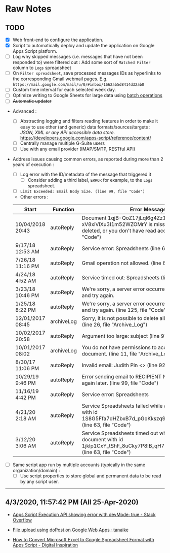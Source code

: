 # Raw Notes

## TODO

- [x] Web front-end to configure the application.
- [x] Script to automatically deploy and update the application on Google Apps Script platform.
- [ ] Log why skipped messages (i.e. messages that have not been responded to) were filtered out : Add some sort of `Matched Filter` column to `Logs` spreadsheet
- [ ] On `Filter spreadsheet`, save processed messages IDs as hyperlinks to the corresponding Gmail webmail pages. E.g. `https://mail.google.com/mail/u/0/#inbox/1662ab5d8414d32ab0`
- [ ] Custom time interval for each selected week day.
- [ ] Optimize writing to Google Sheets for large data using [batch operations](https://developers.google.com/apps-script/guides/support/best-practices#use_batch_operations)
- [ ] ~~Automatic updater~~
- Advanced :
    - [ ] Abstracting logging and filters reading features in order to make it easy to use other (and generic) data formats/sources/targets : _JSON, XML or any API accessible data store._ https://developers.google.com/apps-script/reference/content/
    - [ ] Centrally manage multiple G-Suite users
    - [ ] Use with any email provider (IMAP/SMTP, RESTful API)
- Address issues causing common errors, as reported during more than 2 years of execution :
    - [ ] Log error with the ID/metadata of the message that triggered it
        - [ ] Consider adding a third label, `ERROR` for example, to the `Logs` spreadsheet.
    - [ ] `Limit Exceeded: Email Body Size. (line 99, file "Code")`
    - Other errors :
   
    | Start            | Function   | Error Message                                                                                                                                    | Trigger    | End              |
    | ---------------- | ---------- | ------------------------------------------------------------------------------------------------------------------------------------------------ | ---------- | ---------------- |
    | 10/04/2018 20:43 | autoReply  | Document 1qjB-QoZ17jLql6g4Zz1l6-xV8xlVlXu3I1m52WZOMrY is missing (perhaps it was deleted, or you don't have read access?) (line 22, file "Code") | time-based | 10/04/2018 20:44 |
    | 9/17/18 12:53 AM | autoReply  | Service error: Spreadsheets (line 63, file "Code")                                                                                               | time-based | 9/17/18 12:53 AM |
    | 7/26/18 11:16 PM | autoReply  | Gmail operation not allowed. (line 62, file "Code")                                                                                              | time-based | 7/26/18 11:16 PM |
    | 4/24/18 4:52 AM  | autoReply  | Service timed out: Spreadsheets (line 63, file "Code")                                                                                           | time-based | 4/24/18 4:53 AM  |
    | 3/23/18 10:46 PM | autoReply  | We're sorry, a server error occurred. Please wait a bit and try again.                                                                           | time-based | 3/23/18 10:46 PM |
    | 1/25/18 8:22 PM  | autoReply  | We're sorry, a server error occurred. Please wait a bit and try again. (line 125, file "Code")                                                   | time-based | 1/25/18 8:24 PM  |
    | 12/01/2017 08:45 | archiveLog | Sorry, it is not possible to delete all non-frozen rows. (line 26, file "Archive_Log")                                                           | time-based | 12/01/2017 08:45 |
    | 10/02/2017 20:58 | autoReply  | Argument too large: subject (line 97, file "Code")                                                                                               | time-based | 10/02/2017 20:58 |
    | 10/01/2017 08:02 | archiveLog | You do not have permissions to access the requested document. (line 11, file "Archive_Log")                                                      | time-based | 10/01/2017 08:02 |
    | 8/30/17 11:06 PM | autoReply  | Invalid email: Judith Pin &lt;&gt; (line 92, file &quot;Code&quot;)                                                                              | time-based | 8/30/17 11:06 PM |
    | 10/29/19 9:46 PM | autoReply  | Error sending email to RECIPIENT NAME . Please try again later. (line 99, file "Code")                                                           | time-based | 10/29/19 9:46 PM |
    | 11/16/19 4:42 PM | autoReply  | Service error: Spreadsheets                                                                                                                      | time-based | 11/16/19 4:46 PM |
    | 4/21/20 2:18 AM  | autoReply  | Service Spreadsheets failed while accessing document with id 1S8G5Ffa7dHZbxB7d_pGoKkszq9mUhAaC3QII2gLftis. (line 63, file "Code")                | time-based | 4/21/20 2:20 AM  |
    | 3/12/20 3:06 AM  | autoReply  | Service Spreadsheets timed out while accessing document with id 1jklp1CxY_tShF_8uCky7P8IB_qH7vtTPLnZs56pSdX8. (line 63, file "Code")             | time-based | 3/12/20 3:07 AM  |
- [ ] Same script app run by multiple accounts (typically in the same organization/domain) :
    - [ ] Use script properties to store global and permanent data to be read by any script user.

---------------------------------------------

## 4/3/2020, 11:57:42 PM  (All 25-Apr-2020)

- [Apps Script Execution API showing error with devMode: true - Stack Overflow](https://stackoverflow.com/questions/47892350/apps-script-execution-api-showing-error-with-devmode-true)

- [File upload using doPost on Google Web Apps · tanaike](https://tanaikech.github.io/2017/02/05/file-upload-using-dopost-on-google-web-apps/)

- [How to Convert Microsoft Excel to Google Spreadsheet Format with Apps Script - Digital Inspiration](https://www.labnol.org/code/20500-convert-microsoft-excel-xlsx-to-google-spreadsheet)

